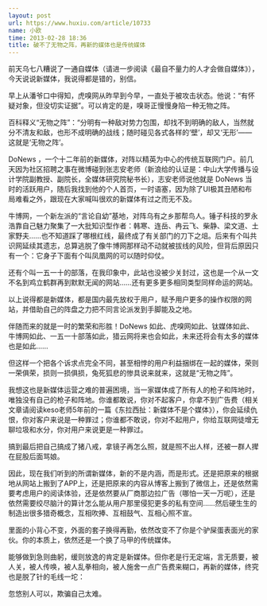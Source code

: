 ```yaml
---
layout: post
url: https://www.huxiu.com/article/10733
name: 小欧
time: 2013-02-28 18:36
title: 破不了无物之阵，再新的媒体也是传统媒体
---
```

前天乌七八糟说了一通自媒体（请进一步阅读《最自不量力的人才会做自媒体》），今天说说新媒体，我说得都是错的，别信。

早上从潘爷口中得知，虎嗅网从昨早到今早，一直处于被攻击状态。他说：“有怀疑对象，但没切实证据”。可以肯定的是，嗅哥正慢慢身陷一种无物之阵。

百科释义“无物之阵”：“分明有一种敌对势力包围，却找不到明确的敌人，当然就分不清友和敌，也形不成明确的战线；随时碰见各式各样的‘壁’，却又‘无形’――这就是‘无物之阵’。

DoNews ，一个十二年前的新媒体，对阵以精英为中心的传统互联网门户。前几天因为社区招聘之事在微博碰到张志安老师（新浪给的认证是：中山大学传播与设计学院副教授、副院长，全媒体研究院秘书长），志安老师说他就是 DoNews 当时的活跃用户，随后我找到他的个人首页，一时语塞，因为除了UI极其丑陋和布局难看之外，跟现在大家喊叫很欢的新媒体有过之而无不及。

牛博网，一个新左派的“言论自幼”基地，对阵乌有之乡那帮鸟人。锤子科技的罗永浩靠自己魅力聚集了一大批知识型作者：韩寒、连岳、冉云飞、柴静、梁文道、土家野夫……也不知道踩了哪根红线，最终成了有关部门的刀下之俎。后来有个叫共识网延续其遗志，总算逃脱了像牛博网那样动不动就被拔线的风险，但背后原因只有一个：它身子下面有个叫凤凰网的可以随时仰仗。

还有个叫一五一十的部落，在我印象中，此站也没被少关封过，这也是一个从一文不名到鸡立鹤群再到默默无闻的网站……还有更多更多相同类型同样命运的网站。

以上说得都是新媒体，都是国内最先放权于用户，赋予用户更多的操作权限的网站，并借助自己的阵盘之力把不同言论派发到手脚能及之地。

伴随而来的就是一时的繁荣和形胜！DoNews 如此、虎嗅网如此、钛媒体如此、牛博网如此、一五一十部落如此，猎云网将来也会如此，未来还将会有太多的媒体也是如此……

但这样一个把各个诉求点完全不同，甚至相悖的用户利益捆绑在一起的媒体，荣则一荣俱荣，损则一损俱损，兔死狐悲的惨具说来就来，这就是“无物之阵”。

我想这也是新媒体运营之难的普遍困境，当一家媒体成了所有人的枪子和阵地时，唯独没有自己的枪子和阵地。你谁都敢说，你对不起客户，你拿不到广告费（相关文章请阅读keso老师5年前的一篇《东拉西扯：新媒体不是个媒体》），你会延续仇恨，你对客户来说是一种罪过；你谁都不敢说，你对不起用户，你给互联网徒增无聊垃圾和水分，你对用户来说更是一种罪过。

搞到最后把自己搞成了猪八戒，拿镜子再怎么照，就是照不出人样，还被一群人撵在屁股后面骂娘。

因此，现在我们听到的所谓新媒体，新的不是内涵，而是形式。还是把原来的根据地从网站上搬到了APP上，还是把原来的内容从博客上搬到了微信上，还是依然需要考虑用户的阅读体验，还是依然要从厂商那边拉广告（哪怕一天一万呢），还是依然需要绞尽脑汁的算计怎么能从用户那里侵犯更多的私有空间……然后硬生生的制造出很多猎奇概念，互相吹捧、互相鼓气、互相心照不宣。

里面的小背心不变，外面的套子换得再勤，依然改变不了你是个驴屎蛋表面光的家伙。你的本质上，依然还是一个换了马甲的传统媒体。

能够做到急则曲躬，缓则放逸的肯定是新媒体。但你老是行无定端，言无质要，被人关，被人传唤，被人乱拳相向，被人施舍一点广告费来糊口，再新的媒体，终究也是脱了针的毛线一坨：

忽悠别人可以，欺骗自己太难。

